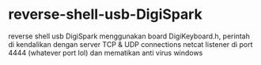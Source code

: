 # reverse-shell-usb-DigiSpark
reverse shell usb DigiSpark menggunakan board DigiKeyboard.h, perintah di kendalikan dengan server TCP &amp; UDP connections netcat listener di port 4444 (whatever port lol) dan mematikan anti virus windows
